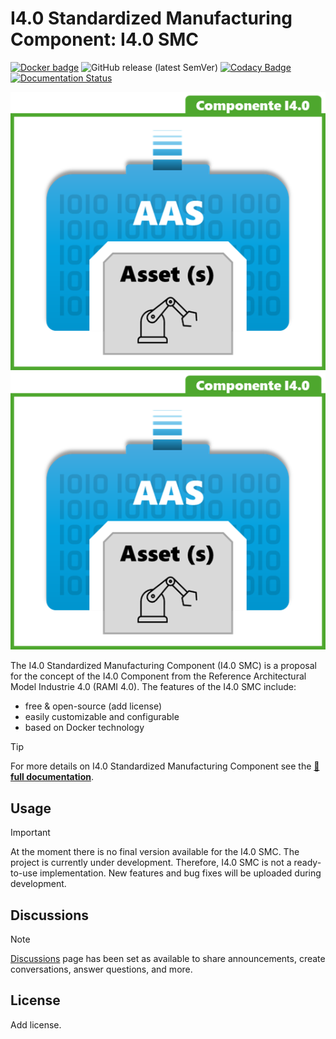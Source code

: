 # I4.0 Standardized Manufacturing Component: I4.0 SMC 

[![Docker badge](https://img.shields.io/docker/pulls/ekhurtado/aas-manager.svg)](https://hub.docker.com/r/ekhurtado/aas-manager/) ![GitHub release (latest SemVer)](https://img.shields.io/github/v/release/ekhurtado/Component_I4_0?sort=semver) [![Codacy Badge](https://app.codacy.com/project/badge/Grade/e87506fff1bb4a438c20e11bb7295f51)](https://app.codacy.com/gh/ekhurtado/Component_I4_0/dashboard?utm_source=gh&utm_medium=referral&utm_content=&utm_campaign=Badge_grade)[![Documentation Status](https://readthedocs.org/projects/component-i4-0/badge/?version=latest)](https://component-i4-0.readthedocs.io/en/latest/?badge=latest)

![I4.0 SMC Logo Light](./images/Component_I4_0_logo_positive.png/#gh-light-mode-only "I4.0 SMC logo")
![I4.0 SMC Logo Dark](./images/Component_I4_0_logo_negative.png/#gh-dark-mode-only "I4.0 SMC logo")

[//]: # (//Dependiendo del modo de GitHub oscuro o claro se añade una imagen u otra&#41;)

The I4.0 Standardized Manufacturing Component (I4.0 SMC) is a proposal for the concept of the I4.0 Component from the Reference Architectural Model Industrie 4.0 (RAMI 4.0). The features of the I4.0 SMC include:

- free & open-source (add license)
- easily customizable and configurable
- based on Docker technology

> [!TIP]
> For more details on I4.0 Standardized Manufacturing Component see the [:blue_book: **full documentation**](https://github.com/ekhurtado/Component_I4_0/wiki).

## Usage

> [!IMPORTANT]
> At the moment there is no final version available for the I4.0 SMC.
> The project is currently under development.
> Therefore, I4.0 SMC is not a ready-to-use implementation.
> New features and bug fixes will be uploaded during development.

## Discussions

> [!NOTE]
> [Discussions](https://github.com/ekhurtado/Component_I4_0/discussions) page has been set as available to share announcements, create conversations, answer questions, and more.

## License

Add license.
